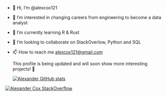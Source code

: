 - 👋 Hi, I’m @alexcox121
- 👀 I’m interested in changing careers from engineering to become a data analyst
- 🌱 I’m currently learning R & Rust
- 💞️ I’m looking to collaborate on StackOverlow, Python and SQL
- 📫 How to reach me alexcox121@gmail.com

  This profile is being updated and will soon show more interesting projects! 🙂

  [![Alexander GitHub stats](https://github-readme-stats.vercel.app/api?username=alexcox121&show_icons=true&theme=synthwave)](https://github.com/anuraghazra/github-readme-stats)

[![Alexander Cox StackOverflow](https://github-readme-stackoverflow.vercel.app/?userID=21690262)](https://stackoverflow.com/users/21690262/alexander)

<!---
alexcox121/alexcox121 is a ✨ special ✨ repository because its `README.md` (this file) appears on your GitHub profile.
You can click the Preview link to take a look at your changes.
--->
